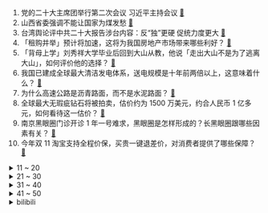 1. 党的二十大主席团举行第二次会议 习近平主持会议 [:link:](https://www.zhihu.com/question/574863343)
2. 山西省委强调不能让国家为煤发愁 [:link:](https://www.zhihu.com/question/574866016)
3. 台湾舆论评中共二十大报告涉台内容：反“独”更硬 促统力度更大 [:link:](https://www.zhihu.com/question/574856773)
4. 「租购并举」预计将加速，这将为我国房地产市场带来哪些利好？ [:link:](https://www.zhihu.com/question/560526531)
5. 「背母上学」刘秀祥大学毕业后回到大山从教，他说「走出大山不是为了逃离大山」，如何评价他的选择？ [:link:](https://www.zhihu.com/question/560561660)
6. 我国已建成全球最大清洁发电体系，送电规模是十年前两倍以上，这意味着什么？ [:link:](https://www.zhihu.com/question/560241319)
7. 为什么高速公路是沥青路面，而不是水泥路面？ [:link:](https://www.zhihu.com/question/521004760)
8. 全球最大无瑕疵钻石将被拍卖，估价约为 1500 万美元，约合人民币 1 亿多元，如何看待这一估价？ [:link:](https://www.zhihu.com/question/560599129)
9. 南京黑眼圈门诊开诊 1 年一号难求，黑眼圈是怎样形成的？长黑眼圈跟哪些因素有关？ [:link:](https://www.zhihu.com/question/560264092)
10. 今年双 11 淘宝支持全程价保，买贵一键退差价，对消费者提供了哪些保障？ [:link:](https://www.zhihu.com/question/560490826)
<details>
<summary>11 ~ 20</summary>

11. 沙特一王子发出「圣战」警告，被解读为针对美国，两国关系将何去何从？ [:link:](https://www.zhihu.com/question/560447875)
12. 月薪 1 万 8 但只是给老板发快递，安排开会等没意义的事，你愿意做吗？如何判断工作的意义？ [:link:](https://www.zhihu.com/question/556824832)
13. 「北溪」管道遭破坏处水下实景首次曝光，调查人员称极端力量才能造成这种破坏，哪些信息值得关注？ [:link:](https://www.zhihu.com/question/560593260)
14. 如何看待日本动画《终末的女武神》将吕布评为中华武力第一? [:link:](https://www.zhihu.com/question/466402493)
15. 澳大利亚外长取消承认耶路撒冷为以色列首都，释放了什么信号？ [:link:](https://www.zhihu.com/question/560484320)
16. 如何评价2022年10月18日发布的第十代入门款 iPad？ [:link:](https://www.zhihu.com/question/558242808)
17. 地方政府争揽技术人才，给中高技师数十万房补，与博士硕士同等待遇，此举具有哪些积极意义？ [:link:](https://www.zhihu.com/question/560417143)
18. 孙女每天用监控和 93 岁奶奶聊家常，奶奶每次秒回应，如何评价祖孙二人的互动方式？如何与长辈联络感情？ [:link:](https://www.zhihu.com/question/560103987)
19. 被光速打脸是一种怎样的感觉？ [:link:](https://www.zhihu.com/question/267819433)
20. 如何看待ipad10起售价3599起？ [:link:](https://www.zhihu.com/question/560629094)
</details>
<details>
<summary>21 ~ 30</summary>

21. S12 全球总决赛参赛选手 Yagao 核酸阳性，这将对 JDG 接下来的比赛造成哪些影响？ [:link:](https://www.zhihu.com/question/560627669)
22. 彭博模型显示美国经济 12 个月内衰退概率达 100% ,有哪些信息值得关注？ [:link:](https://www.zhihu.com/question/560332715)
23. 深圳大学发布 2021 届本科毕业生就业质量报告，毕业生整体就业率80%，如何看待这一数字？ [:link:](https://www.zhihu.com/question/559584558)
24. 如何评价 Apple 于 2022 年 10 月 18 日线上发布的新款 iPad？ [:link:](https://www.zhihu.com/question/560610545)
25. 网民质疑「俄罗斯不原产可可豆，所以不能生产巧克力」，中国科普博览回应「可以依赖进口」，如何看待此事？ [:link:](https://www.zhihu.com/question/560272453)
26. 外媒统计「S12 小组赛观赛人数比 S11 小组赛下降约 40%」这是哪些原因导致的？电竞是否退烧了？ [:link:](https://www.zhihu.com/question/560476965)
27. 多家航空公司宣布恢复并增班多条国际航线，这释放了哪些信号？将对我国相关产业及经济带来哪些利好？ [:link:](https://www.zhihu.com/question/560233807)
28. 为什么有一种人喜欢剥开自己给别人看，容易交浅言深，事后还后悔？ [:link:](https://www.zhihu.com/question/544977919)
29. 如何评价《原神》妮露卡池首日流水不及预期，国区未能登顶，美区未能上榜，这是什么原因造成的？ [:link:](https://www.zhihu.com/question/559645925)
30. 你印象中有哪些BGM水平很高的动漫？ [:link:](https://www.zhihu.com/question/274910116)
</details>
<details>
<summary>31 ~ 40</summary>

31. IT行业有哪些越早知道越好的道理？ [:link:](https://www.zhihu.com/question/554104002)
32. 哪些细节设计能让汽车更接近艺术品？ [:link:](https://www.zhihu.com/question/549684718)
33. 俄军一架苏 - 34 战机坠毁，已致 13 人遇难，事故原因可能是由于机械故障，哪些信息值得关注？ [:link:](https://www.zhihu.com/question/560428753)
34. 有没有感觉“三观跟着五官走”这句话很恶心？ [:link:](https://www.zhihu.com/question/411304984)
35. 俄乌大规模「换俘」，涉 110 名俄罗斯人和 108 名乌女兵，传递出什么信号？目前俄乌局势如何？ [:link:](https://www.zhihu.com/question/560395829)
36. 沙特可是美国几十年的小伙伴，更是帮助美国赢的冷战的功臣。为什么不顾美国警告，坚决减产石油？ [:link:](https://www.zhihu.com/question/559354251)
37. 《百万英镑》中的一百万英镑放到当下是一种什么概念？ [:link:](https://www.zhihu.com/question/316289634)
38. 苹果13快充不小心充了一夜对电池有伤害吗？ [:link:](https://www.zhihu.com/question/559033078)
39. 欧盟外长声称欧洲是「花园」，世界其他地方大多是「可能入侵花园的丛林」，如何看待此「花园丛林论」？ [:link:](https://www.zhihu.com/question/559385931)
40. 国有大银行齐齐表态将加大信贷投放力度、有效服务实体经济，中国实体经济未来发展方向和前景如何？ [:link:](https://www.zhihu.com/question/560592632)
</details>
<details>
<summary>41 ~ 50</summary>

41. 为什么地球一直没有被外星人侵略？ [:link:](https://www.zhihu.com/question/34363099)
42. TI11 小组赛 RNG 0:2 不敌 OG 跌入败者组，如何评价这场比赛？ [:link:](https://www.zhihu.com/question/560521537)
43. 为什么很多国人不习惯早上喝咖啡提神？ [:link:](https://www.zhihu.com/question/560233283)
44. 高性能游戏本怎么选，双十一有哪些可以闭眼入？ [:link:](https://www.zhihu.com/question/559917665)
45. 如何看待新疆塔克拉玛干沙漠出现众多湖泊？受哪些因素影响形成的？ [:link:](https://www.zhihu.com/question/560600203)
46. 消息称五角大楼考虑向「星链」提供资金，马斯克说已撤销资金申请，原因为何？「星链」对俄乌冲突影响有多大？ [:link:](https://www.zhihu.com/question/560560589)
47. 关于壁挂式新风机，你有什么体验及选购建议？ [:link:](https://www.zhihu.com/question/27103355)
48. 男孩「揪狗毛」后被妈妈反揪男孩头发教育，如何看待家长这样的「换位思考式教育观」？ [:link:](https://www.zhihu.com/question/560445038)
49. 如何评价《海贼王》漫画第1064话情报? [:link:](https://www.zhihu.com/question/560458726)
50. 如何放下面子？面子的本质是什么？ [:link:](https://www.zhihu.com/question/549183199)
</details><details>
<summary>bilibili</summary>

1. 【(G)I-DLE】[M/V] - 'Nxde' [:link:](//www.bilibili.com/video/BV1wW4y1n7y3)
2. 全球十大自助餐之一！豪华邮轮上吃7天7夜是一种什么体验 [:link:](//www.bilibili.com/video/BV1DP411P7om)
3. 《one last shake》 [:link:](//www.bilibili.com/video/BV1He4y1v7tx)
4. “素材而已，怎么也会让人怀念呢” [:link:](//www.bilibili.com/video/BV1d8411Y7fJ)
5. 二十大报告金句视频版 [:link:](//www.bilibili.com/video/BV13g41187rQ)
6. “还有十分钟才考试，来得及” [:link:](//www.bilibili.com/video/BV1ve4y1S7W6)
7. 用科学打破次元壁！我终于成为了我梦里的剑客！ [:link:](//www.bilibili.com/video/BV1fg411h7rP)
8. 刘庸时隔一年喝芦荟汁，再次见到新小子，感慨万千 [:link:](//www.bilibili.com/video/BV1Tm4y1w7Ck)
9. 【原神】所有角色换成妮露大招，对你使用魅惑~ [:link:](//www.bilibili.com/video/BV19N4y1c7in)
10. 怪奇物语变装 [:link:](//www.bilibili.com/video/BV1AK411X7Fn)
<details>
<summary>11 ~ 20</summary>

11. 闪电侠做菜都没我这么急？ [:link:](//www.bilibili.com/video/BV14d4y117dc)
12. 上次干活不小心摔伤了，养伤期间发个库存，感谢小伙伴们的支持。 [:link:](//www.bilibili.com/video/BV1yK411Q75o)
13. 当初以为被节目组玩了，没想到他清醒的玩了节目组 [:link:](//www.bilibili.com/video/BV1Fm4y1w7cg)
14. 汉字 杀死了中国的神【思维实验室】 [:link:](//www.bilibili.com/video/BV14e4y1v7Yg)
15. (G)I-DLE最新回归曲Nxde MV+首舞台公开 [:link:](//www.bilibili.com/video/BV1Q8411Y7Gv)
16. 喜欢熬夜？把成年人哄睡是什么体验。。 [:link:](//www.bilibili.com/video/BV1rd4y117MG)
17. 【原神】强力对群，平民之友！一个角色两种玩法？0命妮露测评+教学攻略丨妮露使用体验报告 [:link:](//www.bilibili.com/video/BV1KR4y197xX)
18. 退休教师李爷爷满头白发，在路灯下义务教孩子书法近10年，“老师”两个字突然在爷爷身上找到了答案！ [:link:](//www.bilibili.com/video/BV1u84y1z7A3)
19. 谁说弹钢琴可以变优雅，钢琴在他这会抑郁的 [:link:](//www.bilibili.com/video/BV15g411a7d2)
20. 老公过年过节回娘家无聊时的那副德行 [:link:](//www.bilibili.com/video/BV12P411P7am)
</details>
<details>
<summary>21 ~ 30</summary>

21. 外国博主英文讲解：二十大为什么如此重要？ [:link:](//www.bilibili.com/video/BV1ug41187Kx)
22. 长大后发现，这么讽刺的动画再也没有了！ [:link:](//www.bilibili.com/video/BV1w84y167XH)
23. 这个视频的潜力，够你上清北了 [:link:](//www.bilibili.com/video/BV1Ce4y1j79k)
24. 羊顿-羊子力学 [:link:](//www.bilibili.com/video/BV1M14y1E7jv)
25. 耗时两个月做出2.8米大宝 爷我直接横扫提瓦特 [:link:](//www.bilibili.com/video/BV1He4y1S7aG)
26. 谁的副驾驶还没个小可爱啊 [:link:](//www.bilibili.com/video/BV1LR4y1X71L)
27. 一个卖肉贩子却获得了，全世界只有三枚的“权力”戒指 [:link:](//www.bilibili.com/video/BV1sm4y1A7gy)
28. 当你拍短视频拍着玩却不小心火了 [:link:](//www.bilibili.com/video/BV1gG41177Bj)
29. 【STN快报6.5季09】老黄翻车，4090无法驾驭的游戏出现 [:link:](//www.bilibili.com/video/BV12e4y1m76B)
30. 女人过了20岁就不要穿的和孩子一样！ [:link:](//www.bilibili.com/video/BV1WP411N7Fw)
</details>
<details>
<summary>31 ~ 40</summary>

31. 【明日方舟】泰拉文明的原点，海嗣起源真相。 [:link:](//www.bilibili.com/video/BV1ge411L7xd)
32. 我说timing啊! 懂不懂中文啊！ [:link:](//www.bilibili.com/video/BV1ye4y1E7si)
33. 小城市让人绝望的文娱生活！ [:link:](//www.bilibili.com/video/BV1xR4y1X7wj)
34. 谁也别想撑伞！ [:link:](//www.bilibili.com/video/BV1K8411e7rm)
35. 穿大衣一定要扎的低丸子头！好看又简单，大家赶紧学起来呀！ [:link:](//www.bilibili.com/video/BV1Sg411h7HB)
36. 爸爸教育女儿少玩点多花时间学习，反被女儿灵魂拷问 [:link:](//www.bilibili.com/video/BV1aG411j7uq)
37. 花420元给工友们复刻35元冬菇鸡盒饭，能赚多少钱？ [:link:](//www.bilibili.com/video/BV1km4y1c77f)
38. 当你的浏览记录被泄露…【张勇的手机】 [:link:](//www.bilibili.com/video/BV1U44y1f73h)
39. 假如……人生能有一点变化…… [:link:](//www.bilibili.com/video/BV1z14y177iC)
40. 习近平：解决台湾问题是中国人自己的事 [:link:](//www.bilibili.com/video/BV1nW4y1J7YC)
</details>
<details>
<summary>41 ~ 50</summary>

41. 【高龄老人旅行攻略】带84岁的爷爷来一场说走就走的旅行需要花多少钱｜爷爷的一百个愿望｜攻略分享｜4天5夜北京之旅 [:link:](//www.bilibili.com/video/BV1CG411j7xa)
42. 把200斤的男友打扮成我理想的帅哥，真的太不容易了！！！ [:link:](//www.bilibili.com/video/BV1te4y1S7eW)
43. 师 徒 情 深 [:link:](//www.bilibili.com/video/BV1eP411N7Qb)
44. 我高中同学已经结婚了，而我还是母胎单身...... [:link:](//www.bilibili.com/video/BV14G4y1n74h)
45. “我超喜欢呆在里面的” [:link:](//www.bilibili.com/video/BV1AD4y1C721)
46. 《疑似早期环太平洋机甲同步训练流出...》 [:link:](//www.bilibili.com/video/BV1ZK411Q7B3)
47. 日本最近降温了 [:link:](//www.bilibili.com/video/BV1ug411a7rQ)
48. 青铜局到底多难打？ [:link:](//www.bilibili.com/video/BV1mG4y1n79h)
49. 下课喽～来段恰恰 [:link:](//www.bilibili.com/video/BV1oe4y1S7SL)
50. 龙族《IVORY TOWER》完整版翻唱 [:link:](//www.bilibili.com/video/BV1rG411j7u9)
</details>
<details>
<summary>51 ~ 60</summary>

51. 流心绿豆糕·翻车版 [:link:](//www.bilibili.com/video/BV1eR4y1X7Fh)
52. 多莉：稻妻人的钱不给赚啊！！ [:link:](//www.bilibili.com/video/BV1ae4y1S7o2)
53. 你要对人家做什么啦！！！(；´Д`A [:link:](//www.bilibili.com/video/BV1MW4y1n7dA)
54. 健什么身，来攻沙啊 [:link:](//www.bilibili.com/video/BV1yK411S7Qq)
55. 妈妈走进离世儿子的世界：他的世界太丰富，够我学一辈子 [:link:](//www.bilibili.com/video/BV1be4y1E7Ca)
56. 我被童年的快乐治愈了，焦虑的成年人，一定要看这部江西方言电影 [:link:](//www.bilibili.com/video/BV1x84y1z7Jo)
57. 甲方我再问你一次我跳舞带劲不 [:link:](//www.bilibili.com/video/BV1vR4y1X79P)
58. 你卡进了后室……但是你速通了它（要素过多注意） [:link:](//www.bilibili.com/video/BV1vR4y1X7P2)
59. 献身仪仗，为国争光 [:link:](//www.bilibili.com/video/BV1K14y1j7Z4)
60. 看似在表演喝饮料，其实是在展示气息管理 [:link:](//www.bilibili.com/video/BV1Ee4y1J7LH)
</details>
<details>
<summary>61 ~ 70</summary>

61. 高情商vs低情商 [:link:](//www.bilibili.com/video/BV1nK411Q7Xc)
62. 没点才艺都不敢说自己是ikun [:link:](//www.bilibili.com/video/BV1rm4y1A79M)
63. 姐妹齐心，三百多斤 [:link:](//www.bilibili.com/video/BV17e4y1v768)
64. 痛 太痛了 原谅我，不能带你去月球了 [:link:](//www.bilibili.com/video/BV1A84y1z7LV)
65. 据说这才是正确的吃鱼方法？做完之后我直呼离谱到家！ [:link:](//www.bilibili.com/video/BV1Rm4y1A71t)
66. 南昌.私人D制  厨子探店¥238 [:link:](//www.bilibili.com/video/BV1dG411j7eg)
67. 【原神二周年cos接力】你好，平行世界的自己 . 我们终将重逢 [:link:](//www.bilibili.com/video/BV1a84y1z7Zr)
68. 发给你心情不好的朋友听哈哈哈哈哈 [:link:](//www.bilibili.com/video/BV1wd4y1q7Hv)
69. 大堂经理遇到大城市回来的东北人 [:link:](//www.bilibili.com/video/BV1ae411V7pY)
70. 烟鬼The Chainsmokers：我们的中国团队说这样做会火!! [:link:](//www.bilibili.com/video/BV1eP411N7zX)
</details>
<details>
<summary>71 ~ 80</summary>

71. 当我拥有了切尔西的时候，你就知道了什么是蓝色妖姬了 [:link:](//www.bilibili.com/video/BV1k44y1f7qU)
72. 不要带着奇怪的东西出门 [:link:](//www.bilibili.com/video/BV1kN4y1w7nb)
73. 【赖神别搞God】无缝衔接初尝试：今天给你们整点离谱的 [:link:](//www.bilibili.com/video/BV1qe4y1m7Mu)
74. 《 新 概 念 自 律 》 [:link:](//www.bilibili.com/video/BV1S8411W78P)
75. 辣，太辣了 [:link:](//www.bilibili.com/video/BV1sR4y1X732)
76. 原材的品质，决定了产品质量！ [:link:](//www.bilibili.com/video/BV1Gt4y1F7GA)
77. 再谈“城市改名”的烂梗 [:link:](//www.bilibili.com/video/BV1Je4y1m7sE)
78. 外网热议：为什么西方最邪恶的红色在中国大受欢迎？ [:link:](//www.bilibili.com/video/BV1Qe4y1j75k)
79. 漫步 [:link:](//www.bilibili.com/video/BV16G41177mh)
80. 教18岁的弟弟炒菜，把我气的心肌梗塞了！！！ [:link:](//www.bilibili.com/video/BV1EK411Q7v3)
</details>
<details>
<summary>81 ~ 90</summary>

81. 反向负罪感，直击妈妈逻辑漏洞，亲妈也别想Pua我 [:link:](//www.bilibili.com/video/BV13e411L7TE)
82. 北方人第一次来顺德，你告诉我这叫“简单喝碗粥”？ [:link:](//www.bilibili.com/video/BV1q14y177jn)
83. 当黑客遇见了你 [:link:](//www.bilibili.com/video/BV1Ye411L7YU)
84. 99年女孩白天跳舞 晚上摆摊为了照顾智力残疾的哥哥和嫂嫂#正能量 # #情感 # #家人# [:link:](//www.bilibili.com/video/BV1km4y1A7Nb)
85. 一生自律的牛肉 [:link:](//www.bilibili.com/video/BV1Lm4y1P7ZW)
86. 什么叫国产战争片天花板！《特级英雄黄继光》硬核影评 [:link:](//www.bilibili.com/video/BV17D4y1C7W5)
87. 当你带上低情商女友去探病 [:link:](//www.bilibili.com/video/BV1uG411779i)
88. 此刻 我无比幸福 也无比浪漫 [:link:](//www.bilibili.com/video/BV1884y1z7YH)
89. 世界著名景点奔现翻车！奇妙的文化输出现场！ [:link:](//www.bilibili.com/video/BV1Be4y1m7hZ)
90. 豪横的买10只龙虾，做潮汕“毒药”，整只抱起来啃贼上头 [:link:](//www.bilibili.com/video/BV1We4y1v7jZ)
</details>
<details>
<summary>91 ~ 100</summary>

91. 死歌这波打完直接emo [:link:](//www.bilibili.com/video/BV1MW4y1n7rh)
92. 迷惑行为：店员见我装那么多竟然还给我打折？？ [:link:](//www.bilibili.com/video/BV14e411L7Qk)
93. 老祖宗的审美真的不得不服！来看看那些惊艳我们的古建筑之美！（二） [:link:](//www.bilibili.com/video/BV1Fm4y1P7An)
94. 大悦爸：到底是谁在替我岁月静好！ [:link:](//www.bilibili.com/video/BV1wG41177CN)
95. 生活在沙漠里面是一种什么样的体验？ [:link:](//www.bilibili.com/video/BV1zV4y1V7E2)
96. 今天给毛孩子们们做肉末面条 [:link:](//www.bilibili.com/video/BV1A8411s7xH)
97. TES淘汰真实锐评：成功奔向纽约海岸线 [:link:](//www.bilibili.com/video/BV1aR4y1R7kY)
98. 无论什么咖位，每个人我只给你3秒钟镜头 [:link:](//www.bilibili.com/video/BV1Wg411a79n)
99. 有些事情是命中注定的！ [:link:](//www.bilibili.com/video/BV1D14y1L76m)
100. 这次的扫街教学视频多少有点尴尬，拍了那么多年照片，也是第一次打马赛克..... [:link:](//www.bilibili.com/video/BV1v84y1z7B4)
</details></details>
